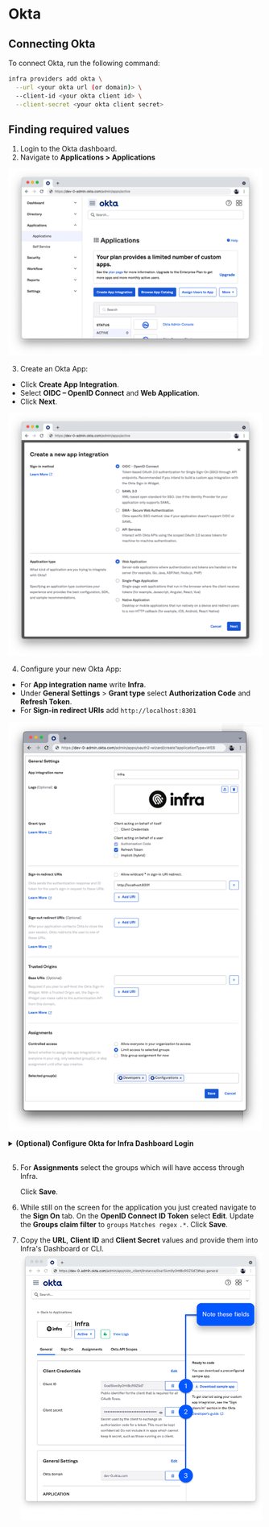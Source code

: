 # Okta

## Connecting Okta

To connect Okta, run the following command:

```bash
infra providers add okta \
  --url <your okta url (or domain)> \
  --client-id <your okta client id> \
  --client-secret <your okta client secret>
```


## Finding required values

1. Login to the Okta dashboard.
2. Navigate to **Applications > Applications**

![Create Application](../../images/okta-setup/connect-users-okta-okta1.png)

3. Create an Okta App:
  - Click **Create App Integration**.
  - Select **OIDC – OpenID Connect** and **Web Application**.
  - Click **Next**.

![App Type](../../images/okta-setup/connect-users-okta-okta2.png)

4. Configure your new Okta App:
  - For **App integration name** write **Infra**.
  - Under **General Settings** > **Grant type** select **Authorization Code** and **Refresh Token**.
  - For **Sign-in redirect URIs** add `http://localhost:8301`

![General Tab](../../images/okta-setup/connect-users-okta-okta4.png)

<details>
  <summary><strong>(Optional) Configure Okta for Infra Dashboard Login</strong></summary>

Add an additional redirect URI: `<your infra host>/login/callback`.

Examples:
  - `https://infra.company.internal/login/callback` (If infra is hosted at `infra.company.internal`)
  - `http://localhost/login/callback` if trying out Infra locally

</details>
<br />

5. For **Assignments** select the groups which will have access through Infra.
  
    Click **Save**.

6. While still on the screen for the application you just created navigate to the **Sign On** tab.
   On the **OpenID Connect ID Token** select **Edit**.
   Update the **Groups claim filter** to `groups` `Matches regex` `.*`.
   Click **Save**.

7. Copy the **URL**, **Client ID** and **Client Secret** values and provide them into Infra's Dashboard or CLI.
![Sign On](../../images/okta-setup/connect-users-okta-okta5.png)
